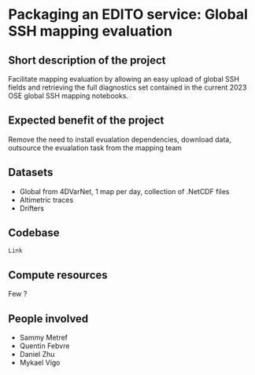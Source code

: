 # Packaging an EDITO service: Global SSH mapping evaluation

## Short description of the project 
Facilitate mapping evaluation by allowing an easy upload of global SSH fields and retrieving the full diagnostics set contained in the current 2023 OSE global SSH mapping notebooks. 

## Expected benefit of the project
Remove the need to install evualation dependencies, download data, outsource the evualation task from the mapping team

## Datasets
- Global from 4DVarNet, 1 map per day, collection of .NetCDF files
- Altimetric traces
- Drifters

## Codebase
`Link`

## Compute resources 
Few ?

## People involved 
- Sammy Metref
- Quentin Febvre
- Daniel Zhu
- Mykael Vigo
